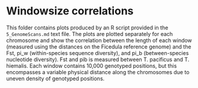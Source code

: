 # Windowsize correlations

This folder contains plots produced by an R script provided in the `5_GenomeScans.md` text file.
The plots are plotted separately for each chromosome and show the correlation between the length of each window (measured using the distances on the Ficedula reference genome) and the Fst, pi_w (within-species sequence diversity), and pi_b (between-species nucleotide diversity). Fst and pib is measured between T. pacificus and T. hiemalis. Each window contains 10,000 genotyped positions, but this encompasses a variable physical distance along the chromosomes due to uneven density of genotyped positions.